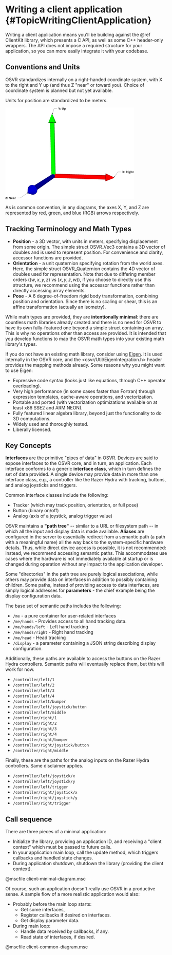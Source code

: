 # Writing a client application {#TopicWritingClientApplication}

Writing a client application means you'll be building against the @ref ClientKit library, which presents a C API, as well as some C++ header-only wrappers. The API does not impose a required structure for your application, so you can more easily integrate it with your codebase.

## Conventions and Units
OSVR standardizes internally on a right-handed coordinate system, with X to the right and Y up (and thus Z "near" or toward you). Choice of coordinate system is planned but not yet available.

Units for position are standardized to be meters.

![World axes](world-axes.png)

As is common convention, in any diagrams, the axes X, Y, and Z are represented by red, green, and blue (RGB) arrows respectively.

## Tracking Terminology and Math Types
- **Position** - a 3D vector, with units in meters, specifying displacement from some origin. The simple struct OSVR_Vec3 contains a 3D vector of doubles and is used to represent position. For convenience and clarity, accessor functions are provided.
- **Orientation** - a unit quaternion specifying rotation from the world axes. Here, the simple struct OSVR_Quaternion contains the 4D vector of doubles used for representation. Note that due to differing member orders ($(w, x, y, z)$ vs $(x, y, z, w)$), if you choose to directly use this structure, we recommend using the accessor functions rather than directly accessing array elements.
- **Pose** - A 6 degree-of-freedom rigid body transformation, combining position and orientation. Since there is no scaling or shear, this is an affine transformation (actually an isometry).

While math types are provided, they are **intentionally minimal**: there are countless math libraries already created and there is no need for OSVR to have its own fully-featured one beyond a simple struct containing an array. This is why no operations other than access are provided. It is intended that you develop functions to map the OSVR math types into your existing math library's types.

If you do not have an existing math library, consider using [Eigen](http://eigen.tuxfamily.org/). It is used internally in the OSVR core, and the <osvr/Util/EigenIntegration.h> header provides the mapping methods already. Some reasons why you might want to use Eigen:

- Expressive code syntax (looks just like equations, through C++ operator overloading).
- Very high performance (in some cases faster than Fortran) through expression templates, cache-aware operations, and vectorization.
- Portable and ported (with vectorization optimizations available on at least x86 SSE2 and ARM NEON).
- Fully featured linear algebra library, beyond just the functionality to do 3D computations.
- Widely used and thoroughly tested.
- Liberally licensed.

## Key Concepts
**Interfaces** are the primitive  "pipes of data" in OSVR.
Devices are said to expose interfaces to the OSVR core, and in turn, an application.
Each interface conforms to a generic **interface class**, which in turn defines the set of data provided. A single device may provide data in more than one interface class, e.g., a controller like the Razer Hydra with tracking, buttons, and analog joysticks and triggers.

Common interface classes include the following:

- Tracker (which may track position, orientation, or full pose)
- Button (binary on/off)
- Analog (axis of a joystick, analog trigger value)

OSVR maintains a **"path tree"** -- similar to a URL or filesystem path -- in which all the input and display data is made available. **Aliases** are configured in the server to essentially redirect from a semantic path (a path with a meaningful name) all the way back to the system-specific hardware details. Thus, while direct device access is possible, it is not recommended: instead, we recommend accessing semantic paths. This accommodates use cases where the hardware is not immediately available at startup or is changed during operation without any impact to the application developer.

Some "directories" in the path tree are purely logical associations, while others may provide data on interfaces in addition to possibly containing children. Some paths, instead of providing access to data interfaces, are simply logical addresses for **parameters** - the chief example being the display configuration data.

The base set of semantic paths includes the following:

- `/me` - a pure container for user-related interfaces
- `/me/hands` - Provides access to all hand tracking data.
- `/me/hands/left` - Left hand tracking
- `/me/hands/right` - Right hand tracking
- `/me/head` - Head tracking
- `/display` - a parameter containing a JSON string describing display configuration.

Additionally, these paths are available to access the buttons on the Razer Hydra controllers. Semantic paths will eventually replace them, but this will work for now.

- `/controller/left/1`
- `/controller/left/2`
- `/controller/left/3`
- `/controller/left/4`
- `/controller/left/bumper`
- `/controller/left/joystick/button`
- `/controller/left/middle`
- `/controller/right/1`
- `/controller/right/2`
- `/controller/right/3`
- `/controller/right/4`
- `/controller/right/bumper`
- `/controller/right/joystick/button`
- `/controller/right/middle`

Finally, these are the paths for the analog inputs on the Razer Hydra controllers. Same disclaimer applies.

- `/controller/left/joystick/x`
- `/controller/left/joystick/y`
- `/controller/left/trigger`
- `/controller/right/joystick/x`
- `/controller/right/joystick/y`
- `/controller/right/trigger`

## Call sequence
There are three pieces of a minimal application:

- Initialize the library, providing an application ID, and receiving a "client context" which must be passed to future calls.
- In your application main loop, call the update method, which triggers callbacks and handled state changes.
- During application shutdown, shutdown the library (providing the client context).

@mscfile client-minimal-diagram.msc

Of course, such an application doesn't really use OSVR in a productive sense. A sample flow of a more realistic application would also:

- Probably before the main loop starts:
	- Get some interfaces, 
	- Register callbacks if desired on interfaces.
	- Get display parameter data.
- During main loop:
	- Handle data received by callbacks, if any.
	- Read state of interfaces, if desired.

@mscfile client-common-diagram.msc
